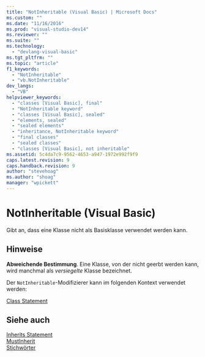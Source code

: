 ```yaml
---
title: "NotInheritable (Visual Basic) | Microsoft Docs"
ms.custom: ""
ms.date: "11/16/2016"
ms.prod: "visual-studio-dev14"
ms.reviewer: ""
ms.suite: ""
ms.technology: 
  - "devlang-visual-basic"
ms.tgt_pltfrm: ""
ms.topic: "article"
f1_keywords: 
  - "NotInheritable"
  - "vb.NotInheritable"
dev_langs: 
  - "VB"
helpviewer_keywords: 
  - "classes [Visual Basic], final"
  - "NotInheritable keyword"
  - "classes [Visual Basic], sealed"
  - "elements, sealed"
  - "sealed elements"
  - "inheritance, NotInheritable keyword"
  - "final classes"
  - "sealed classes"
  - "classes [Visual Basic], not inheritable"
ms.assetid: 5c4da7c9-9562-4653-a947-1972e992f9f9
caps.latest.revision: 9
caps.handback.revision: 9
author: "stevehoag"
ms.author: "shoag"
manager: "wpickett"
---
```

# NotInheritable (Visual Basic)
Gibt an, dass eine Klasse nicht als Basisklasse verwendet werden kann.  
  
## Hinweise  
 **Abweichende Bestimmung**.  Eine Klasse, von der nicht geerbt werden kann, wird manchmal als *versiegelte* Klasse bezeichnet.  
  
 Der `NotInheritable`\-Modifizierer kann im folgenden Kontext verwendet werden:  
  
 [Class Statement](../../../visual-basic/language-reference/statements/class-statement.md)  
  
## Siehe auch  
 [Inherits Statement](../../../visual-basic/language-reference/statements/inherits-statement.md)   
 [MustInherit](../../../visual-basic/language-reference/modifiers/mustinherit.md)   
 [Stichwörter](../../../visual-basic/language-reference/keywords/index.md)